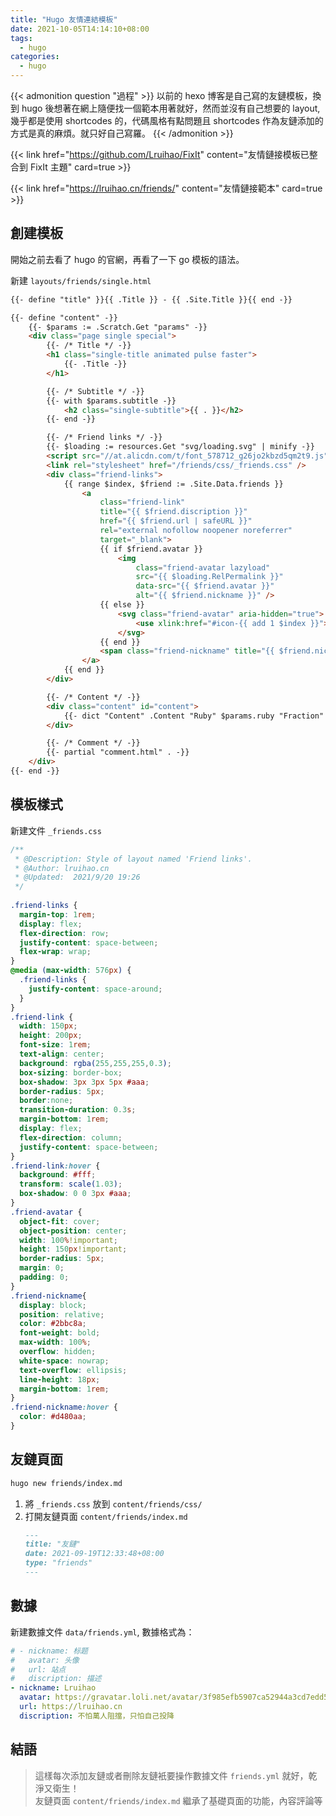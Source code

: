 ```yaml
---
title: "Hugo 友情連結模板"
date: 2021-10-05T14:14:10+08:00
tags:
  - hugo
categories:
  - hugo
---
```


{{< admonition question "過程" >}}
以前的 hexo 博客是自己寫的友鏈模板，換到 hugo 後想著在網上隨便找一個範本用著就好，然而並沒有自己想要的 layout, 幾乎都是使用 shortcodes 的，代碼風格有點問題且 shortcodes 作為友鏈添加的方式是真的麻煩。就只好自己寫羅。
{{< /admonition >}}

{{< link href="https://github.com/Lruihao/FixIt" content="友情鏈接模板已整合到 FixIt 主題" card=true >}}

<!--more-->

{{< link href="https://lruihao.cn/friends/" content="友情鏈接範本" card=true >}}

## 創建模板
開始之前去看了 hugo 的官網，再看了一下 go 模板的語法。

新建 `layouts/friends/single.html`

```html
{{- define "title" }}{{ .Title }} - {{ .Site.Title }}{{ end -}}

{{- define "content" -}}
    {{- $params := .Scratch.Get "params" -}}
    <div class="page single special">
        {{- /* Title */ -}}
        <h1 class="single-title animated pulse faster">
            {{- .Title -}}
        </h1>

        {{- /* Subtitle */ -}}
        {{- with $params.subtitle -}}
            <h2 class="single-subtitle">{{ . }}</h2>
        {{- end -}}

        {{- /* Friend links */ -}}
        {{- $loading := resources.Get "svg/loading.svg" | minify -}}
        <script src="//at.alicdn.com/t/font_578712_g26jo2kbzd5qm2t9.js"></script>
        <link rel="stylesheet" href="/friends/css/_friends.css" />
        <div class="friend-links">
            {{ range $index, $friend := .Site.Data.friends }}
                <a
                    class="friend-link"
                    title="{{ $friend.discription }}"
                    href="{{ $friend.url | safeURL }}"
                    rel="external nofollow noopener noreferrer"
                    target="_blank">
                    {{ if $friend.avatar }}
                        <img
                            class="friend-avatar lazyload" 
                            src="{{ $loading.RelPermalink }}"
                            data-src="{{ $friend.avatar }}"
                            alt="{{ $friend.nickname }}" />
                    {{ else }}
                        <svg class="friend-avatar" aria-hidden="true">
                            <use xlink:href="#icon-{{ add 1 $index }}"></use>
                        </svg>
                    {{ end }}
                    <span class="friend-nickname" title="{{ $friend.nickname }}">@{{ $friend.nickname }}</span>
                </a>
            {{ end }}
        </div>

        {{- /* Content */ -}}
        <div class="content" id="content">
            {{- dict "Content" .Content "Ruby" $params.ruby "Fraction" $params.fraction "Fontawesome" $params.fontawesome | partial "function/content.html" | safeHTML -}}
        </div>

        {{- /* Comment */ -}}
        {{- partial "comment.html" . -}}
    </div>
{{- end -}}
```

## 模板樣式
新建文件 `_friends.css`
```css
/**
 * @Description: Style of layout named 'Friend links'.
 * @Author: lruihao.cn
 * @Updated:  2021/9/20 19:26
 */
 
.friend-links {
  margin-top: 1rem;
  display: flex;
  flex-direction: row;
  justify-content: space-between;
  flex-wrap: wrap;
}
@media (max-width: 576px) {
  .friend-links {
    justify-content: space-around;
  }
}
.friend-link {
  width: 150px;
  height: 200px;
  font-size: 1rem;
  text-align: center;
  background: rgba(255,255,255,0.3);
  box-sizing: border-box; 
  box-shadow: 3px 3px 5px #aaa;
  border-radius: 5px;
  border:none;
  transition-duration: 0.3s;
  margin-bottom: 1rem;
  display: flex;
  flex-direction: column;
  justify-content: space-between;
}
.friend-link:hover {
  background: #fff;
  transform: scale(1.03);
  box-shadow: 0 0 3px #aaa;
}
.friend-avatar {
  object-fit: cover;
  object-position: center;
  width: 100%!important;
  height: 150px!important;
  border-radius: 5px;
  margin: 0;
  padding: 0;
}
.friend-nickname{
  display: block;
  position: relative;
  color: #2bbc8a;
  font-weight: bold;
  max-width: 100%;
  overflow: hidden;
  white-space: nowrap;
  text-overflow: ellipsis;
  line-height: 18px;
  margin-bottom: 1rem;
}
.friend-nickname:hover {
  color: #d480aa;
}
```

## 友鏈頁面
```bash
hugo new friends/index.md
```
1. 將 `_friends.css` 放到 `content/friends/css/`
2. 打開友鏈頁面 `content/friends/index.md`
    ```md
    ---
    title: "友鏈"
    date: 2021-09-19T12:33:48+08:00
    type: "friends"
    ---
    ```
## 數據
新建數據文件 `data/friends.yml`, 數據格式為：
```yaml
# - nickname: 标题
#   avatar: 头像
#   url: 站点
#   discription: 描述
- nickname: Lruihao
  avatar: https://gravatar.loli.net/avatar/3f985efb5907ca52944a3cd7edd51606?d=wavatar&v=1.3.10
  url: https://lruihao.cn
  discription: 不怕萬人阻擋，只怕自己投降
```

## 結語
> 這樣每次添加友鏈或者刪除友鏈衹要操作數據文件 `friends.yml` 就好，乾淨又衛生！  
> 友鏈頁面 `content/friends/index.md` 繼承了基礎頁面的功能，內容評論等